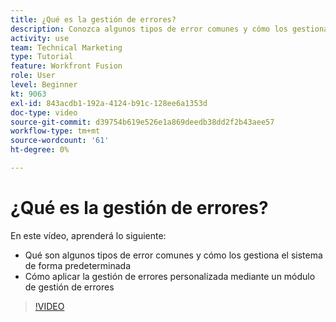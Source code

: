 ```yaml
---
title: ¿Qué es la gestión de errores?
description: Conozca algunos tipos de error comunes y cómo los gestiona el sistema de forma predeterminada. A continuación, aprenda a aplicar la gestión de errores personalizada en [!DNL Adobe Workfront Fusion].
activity: use
team: Technical Marketing
type: Tutorial
feature: Workfront Fusion
role: User
level: Beginner
kt: 9063
exl-id: 843acdb1-192a-4124-b91c-128ee6a1353d
doc-type: video
source-git-commit: d39754b619e526e1a869deedb38dd2f2b43aee57
workflow-type: tm+mt
source-wordcount: '61'
ht-degree: 0%

---
```


# ¿Qué es la gestión de errores?

En este vídeo, aprenderá lo siguiente:

* Qué son algunos tipos de error comunes y cómo los gestiona el sistema de forma predeterminada
* Cómo aplicar la gestión de errores personalizada mediante un módulo de gestión de errores

>[!VIDEO](https://video.tv.adobe.com/v/335304/?quality=12)
